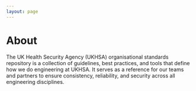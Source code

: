 ```yaml
---
layout: page
---
```

# About

The UK Health Security Agency (UKHSA) organisational standards repository is a collection of guidelines, best practices, and tools that define how we do engineering at UKHSA. It serves as a reference for our teams and partners to ensure consistency, reliability, and security across all engineering disciplines.
